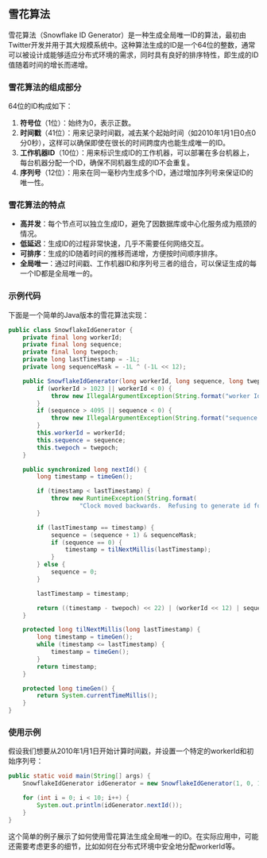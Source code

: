 ## 雪花算法

雪花算法（Snowflake ID Generator）是一种生成全局唯一ID的算法，最初由Twitter开发并用于其大规模系统中。这种算法生成的ID是一个64位的整数，通常可以被设计成能够适应分布式环境的需求，同时具有良好的排序特性，即生成的ID值随着时间的增长而递增。

### 雪花算法的组成部分

64位的ID构成如下：

1. **符号位**（1位）：始终为0，表示正数。
2. **时间戳**（41位）：用来记录时间戳，减去某个起始时间（如2010年1月1日0点0分0秒），这样可以确保即使在很长的时间跨度内也能生成唯一的ID。
3. **工作机器ID**（10位）：用来标识生成ID的工作机器，可以部署在多台机器上，每台机器分配一个ID，确保不同机器生成的ID不会重复。
4. **序列号**（12位）：用来在同一毫秒内生成多个ID，通过增加序列号来保证ID的唯一性。

### 雪花算法的特点

- **高并发**：每个节点可以独立生成ID，避免了因数据库或中心化服务成为瓶颈的情况。
- **低延迟**：生成ID的过程非常快速，几乎不需要任何网络交互。
- **可排序**：生成的ID随着时间的推移而递增，方便按时间顺序排序。
- **全局唯一**：通过时间戳、工作机器ID和序列号三者的组合，可以保证生成的每一个ID都是全局唯一的。

### 示例代码

下面是一个简单的Java版本的雪花算法实现：

```java
public class SnowflakeIdGenerator {
    private final long workerId;
    private final long sequence;
    private final long twepoch;
    private long lastTimestamp = -1L;
    private long sequenceMask = -1L ^ (-1L << 12);

    public SnowflakeIdGenerator(long workerId, long sequence, long twepoch) {
        if (workerId > 1023 || workerId < 0) {
            throw new IllegalArgumentException(String.format("worker Id can't be greater than 1023 or less than 0"));
        }
        if (sequence > 4095 || sequence < 0) {
            throw new IllegalArgumentException(String.format("sequence can't be greater than 4095 or less than 0"));
        }
        this.workerId = workerId;
        this.sequence = sequence;
        this.twepoch = twepoch;
    }

    public synchronized long nextId() {
        long timestamp = timeGen();

        if (timestamp < lastTimestamp) {
            throw new RuntimeException(String.format(
                    "Clock moved backwards.  Refusing to generate id for %d milliseconds", lastTimestamp - timestamp));
        }

        if (lastTimestamp == timestamp) {
            sequence = (sequence + 1) & sequenceMask;
            if (sequence == 0) {
                timestamp = tilNextMillis(lastTimestamp);
            }
        } else {
            sequence = 0;
        }

        lastTimestamp = timestamp;

        return ((timestamp - twepoch) << 22) | (workerId << 12) | sequence;
    }

    protected long tilNextMillis(long lastTimestamp) {
        long timestamp = timeGen();
        while (timestamp <= lastTimestamp) {
            timestamp = timeGen();
        }
        return timestamp;
    }

    protected long timeGen() {
        return System.currentTimeMillis();
    }
}
```

### 使用示例

假设我们想要从2010年1月1日开始计算时间戳，并设置一个特定的workerId和初始序列号：

```java
public static void main(String[] args) {
    SnowflakeIdGenerator idGenerator = new SnowflakeIdGenerator(1, 0, 1288834974657L); // 1288834974657L is the epoch time (2010-01-01T00:00:00Z)

    for (int i = 0; i < 10; i++) {
        System.out.println(idGenerator.nextId());
    }
}
```

这个简单的例子展示了如何使用雪花算法生成全局唯一的ID。在实际应用中，可能还需要考虑更多的细节，比如如何在分布式环境中安全地分配workerId等。